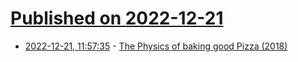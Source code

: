 # [Published on 2022-12-21](index.md)

* [2022-12-21, 11:57:35](https://news.ycombinator.com/item?id=34079496) - [The Physics of baking good Pizza (2018)](https://arxiv.org/abs/1806.08790)
